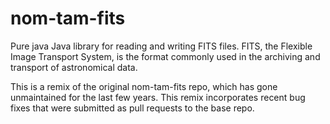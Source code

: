 # nom-tam-fits


Pure java Java library for reading and writing FITS files. FITS, the Flexible Image Transport System, is the format commonly used in the archiving and transport of astronomical data.

This is a remix of the original nom-tam-fits repo, which has gone unmaintained for the last few years. This remix incorporates
recent bug fixes that were submitted as pull requests to the base repo.

